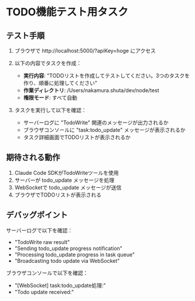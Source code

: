 # TODO機能テスト用タスク

## テスト手順

1. ブラウザで http://localhost:5000/?apiKey=hoge にアクセス

2. 以下の内容でタスクを作成：
   - **実行内容**: "TODOリストを作成してテストしてください。3つのタスクを作り、順番に処理してください"
   - **作業ディレクトリ**: /Users/nakamura.shuta/dev/node/test
   - **権限モード**: すべて自動
   
3. タスクを実行して以下を確認：
   - サーバーログに "TodoWrite" 関連のメッセージが出力されるか
   - ブラウザコンソールに "task:todo_update" メッセージが表示されるか
   - タスク詳細画面でTODOリストが表示されるか

## 期待される動作

1. Claude Code SDKがTodoWriteツールを使用
2. サーバーが todo_update メッセージを処理
3. WebSocketで todo_update メッセージが送信
4. ブラウザでTODOリストが表示される

## デバッグポイント

サーバーログで以下を確認：
- "TodoWrite raw result"
- "Sending todo_update progress notification"
- "Processing todo_update progress in task queue"
- "Broadcasting todo update via WebSocket"

ブラウザコンソールで以下を確認：
- "[WebSocket] task:todo_update処理:"
- "Todo update received:"